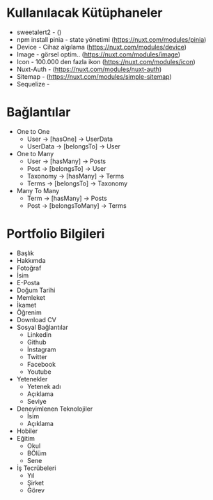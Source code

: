 # Kullanılacak Kütüphaneler

- sweetalert2 - ()
- npm install pinia - state yönetimi (https://nuxt.com/modules/pinia)
- Device - Cihaz algılama (https://nuxt.com/modules/device)
- Image - görsel optim..  (https://nuxt.com/modules/image)
- Icon - 100.000 den fazla ikon (https://nuxt.com/modules/icon)
- Nuxt-Auth - (https://nuxt.com/modules/nuxt-auth)
- Sitemap - (https://nuxt.com/modules/simple-sitemap)
- Sequelize - 

# Bağlantılar
- One to One
  - User -> [hasOne] -> UserData
  - UserData -> [belongsTo] -> User
- One to Many
  - User -> [hasMany] -> Posts
  - Post -> [belongsTo] -> User
  - Taxonomy -> [hasMany] -> Terms
  - Terms -> [belongsTo] -> Taxonomy
- Many To Many
  - Term -> [hasMany] -> Posts
  - Post -> [belongsToMany] -> Terms

# Portfolio Bilgileri
- Başlık
- Hakkımda
- Fotoğraf
- İsim
- E-Posta
- Doğum Tarihi
- Memleket
- İkamet
- Öğrenim
- Download CV
- Sosyal Bağlantılar
  - Linkedin
  - Github
  - İnstagram
  - Twitter
  - Facebook
  - Youtube
- Yetenekler
  -  Yetenek adı 
  - Açıklama
  - Seviye
- Deneyimlenen Teknolojiler
  - İsim
  - Açıklama
- Hobiler
- Eğitim
  - Okul 
  - BÖlüm
  - Sene
- İş Tecrübeleri
  - Yıl
  - Şirket
  - Görev
